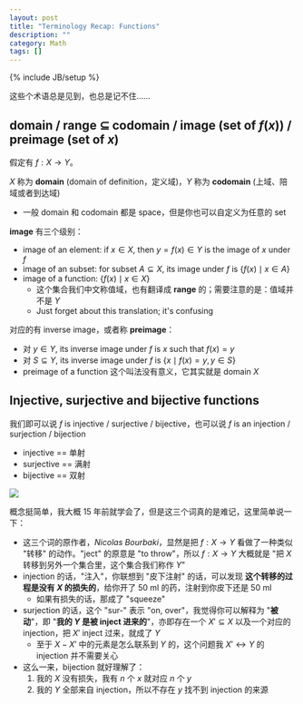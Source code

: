 ```yaml
---
layout: post
title: "Terminology Recap: Functions"
description: ""
category: Math
tags: []
---
```

{% include JB/setup %}

这些个术语总是见到，也总是记不住……

## domain / range $\subseteq$ codomain / image (set of $f(x)$) / preimage (set of $x$)

假定有 $f: X \to Y$。

$X$ 称为 **domain** (domain of definition，定义域)，$Y$ 称为 **codomain** (上域、陪域或者到达域)

- 一般 domain 和 codomain 都是 space，但是你也可以自定义为任意的 set

**image** 有三个级别：
    
- image of an element: if $x \in X$, then $y = f(x) \in Y$ is the image of $x$ under $f$
- image of an subset: for subset $A \subseteq X$, its image under $f$ is $\lbrace f(x) \mid x \in A \rbrace$
- image of a function: $\lbrace f(x) \mid x \in X \rbrace$
    - 这个集合我们中文称值域，也有翻译成 **range** 的；需要注意的是：值域并不是 $Y$
    - Just forget about this translation; it's confusing

对应的有 inverse image，或者称 **preimage**：
    
- 对 $y \in Y$, its inverse image under $f$ is $x$ such that $f(x) = y$
- 对 $S \subseteq Y$, its inverse image under $f$ is $\lbrace x \mid f(x) = y, y \in S \rbrace$
- preimage of a function 这个叫法没有意义，它其实就是 domain $X$

## Injective, surjective and bijective functions

我们即可以说 $f$ is injective / surjective / bijective，也可以说 $f$ is an injection / surjection / bijection

- injective == 单射
- surjective == 满射
- bijective == 双射

![](https://farm2.staticflickr.com/1940/31293409518_2db77007fc_z_d.jpg)

概念挺简单，我大概 15 年前就学会了，但是这三个词真的是难记，这里简单说一下：

- 这三个词的原作者，_Nicolas Bourbaki_，显然是把 $f: X \to Y$ 看做了一种类似 "转移" 的动作。"ject" 的原意是 "to throw"，所以 $f: X \to Y$ 大概就是 "把 $X$ 转移到另外一个集合里，这个集合我们称作 $Y$"
- injection 的话，"注入"，你联想到 "皮下注射" 的话，可以发现 **这个转移的过程是没有 $X$ 的损失的**，给你开了 50 ml 的药，注射到你皮下还是 50 ml
    - 如果有损失的话，那成了 "squeeze"
- surjection 的话，这个 "sur-" 表示 "on, over"，我觉得你可以解释为 "**被动**"，即 "**我的 $Y$ 是被 inject 进来的**"，亦即存在一个 $X' \subseteq X$ 以及一个对应的 injection，把 $X'$ inject 过来，就成了 $Y$
    - 至于 $X - X'$ 中的元素是怎么联系到 $Y$ 的，这个问题我 $X' \leftrightarrow Y$ 的 injection 并不需要关心
- 这么一来，bijection 就好理解了：
    1. 我的 $X$ 没有损失，我有 $n$ 个 $x$ 就对应 $n$ 个 $y$
    2. 我的 $Y$ 全部来自 injection，所以不存在 $y$ 找不到 injection 的来源